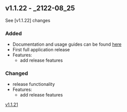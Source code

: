 ## v1.1.22 - _2122-08_25  
  
See [v1.1.22] changes  

### Added
- Documentation and usage guides can be found [here](https://github.com/rickyp72/randb-terragrunt-infrastructure/tree/master/docs)
- First full application release
- Features:
  - add release features

### Changed  
- release functionality  
- Features:  
  - add release features  
  
[v1.1.21](https://github.com/rickyp72/randb-terragrunt-infrastructure/compare/v1.1.21...HEAD)
